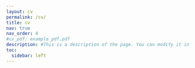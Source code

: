 ```yaml
---
layout: cv
permalink: /cv/
title: cv
nav: true
nav_order: 4
#cv_pdf: example_pdf.pdf
description: #This is a description of the page. You can modify it in 'pages/_cv.md'. You can also change or remove the top pdf download button.
toc:
  sidebar: left
---
```

